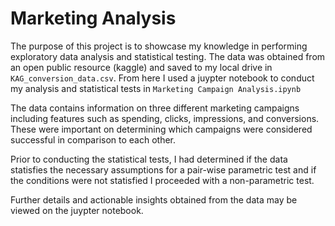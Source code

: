 # Marketing Analysis

The purpose of this project is to showcase my knowledge in performing exploratory data analysis and statistical testing.
The data was obtained from an open public resource (kaggle) and saved to my local drive in `KAG_conversion_data.csv`.
From here I used a juypter notebook to conduct my analysis and statistical tests in `Marketing Campaign Analysis.ipynb` 

The data contains information on three different marketing campaigns including features such as spending, clicks, impressions, and conversions. These were important on determining which campaigns were considered successful in comparison to each other.

Prior to conducting the statistical tests, I had determined if the data statisfies the necessary assumptions for a pair-wise parametric test and if the conditions were not statisfied I proceeded with a non-parametric test. 

Further details and actionable insights obtained from the data may be viewed on the juypter notebook.